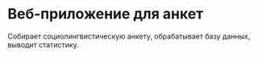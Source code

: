 # Веб-приложение для анкет

Собирает социолингвистическую анкету, обрабатывает базу данных, выводит статистику. 
